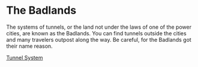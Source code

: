 # The Badlands
The systems of tunnels, or the land not under the laws of one of the power cities, are known as the Badlands. You can find tunnels outside the cities and many travelers outpost along the way. Be careful, for the Badlands got their name reason.

[Tunnel System](./Tunnel%20System/Tunnel%20System%20Overview.md)